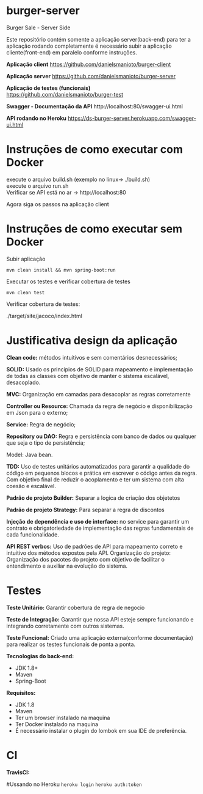 # burger-server
Burger Sale - Server Side

Este repositório contém somente a aplicação server(back-end) 
para ter a aplicação rodando completamente é necessário subir a aplicação cliente(front-end) em paralelo conforme instruções. 

<b>Aplicação client</b>
https://github.com/danielsmanioto/burger-client

<b>Aplicação server</b> 
https://github.com/danielsmanioto/burger-server

<b>Aplicação de testes (funcionais) </b> 
https://github.com/danielsmanioto/burger-test

<b>Swagger - Documentação da API</b>
http://localhost:80/swagger-ui.html

<b>API rodando no Heroku</b>
https://ds-burger-server.herokuapp.com/swagger-ui.html

# Instruções de como executar com Docker
execute o arquivo build.sh (exemplo no linux-> ./build.sh) <br>
execute o arquivo run.sh <br>
Verificar se API está no ar -> http://localhost:80

Agora siga os passos na aplicação client

# Instruções de como executar sem Docker

<p>Subir aplicação</p>

`mvn clean install && mvn spring-boot:run`

<p>Executar os testes e verificar cobertura de testes</p>

`mvn clean test`

<p>Verificar cobertura de testes:</p>

./target/site/jacoco/index.html

# Justificativa design da aplicação
<p>
	<b>Clean code:</b>​ métodos intuitivos e sem comentários desnecessários;
</p>
<p>
	<b>SOLID:​</b> Usado os princípios de SOLID para mapeamento e implementação de todas as classes
	com objetivo de manter o sistema escalável, desacoplado.
</p>
<p>
	<b>MVC:</b>​ Organização em camadas para desacoplar as regras corretamente
	<p><b>Controller ou Resource:</b> Chamada da regra de negócio e disponibilização em Json para
	o externo;</p>
	<p><b>Service:</b> Regra de negócio;</p>
	<p><b>Repository ou DAO:</b> Regra e persistência com banco de dados ou qualquer que seja o
	tipo de persistência;</p>
	<p>Model: Java bean.</p>
</p>
<p>
	<b>TDD:</b>​ Uso de testes unitários automatizados para garantir a qualidade do código em pequenos
	blocos e prática em escrever o código antes da regra. Com objetivo final de reduzir o
	acoplamento e ter um sistema com alta coesão e escalável.
</p>
<p>
    <b>Padrão de projeto Builder:</b> Separar a logica de criação dos objetetos​
</p>
<p>
    <b>Padrão de projeto Strategy:</b> Para separar a regra de discontos 
</p>
<p>
	<b>Injeção de dependência e uso de interface:​</b> no service para garantir um contrato e
	obrigatoriedade de implementação das regras fundamentais de cada funcionalidade.
<p/>
<p> <b>API REST verbos:</b> ​Uso de padrões de API para mapeamento correto e intuitivo dos métodos
	expostos pela API.
	Organização do projeto: ​Organização dos pacotes do projeto com objetivo de facilitar o
	entendimento e auxiliar na evolução do sistema.
</p>


# Testes

<p> 
    <b>Teste Unitário:</b> Garantir cobertura de regra de negocio</b> 
</p>
<p> 
    <b>Teste de Integração:</b> Garantir que nossa API esteje sempre funcionando e integrando corretamente com outros sistemas.</b> 
</p>
<p> 
    <b>Teste Funcional:</b> Criado uma aplicação externa(conforme documentação) para realizar os testes funcionais de ponta a ponta.</b> 
</p>

<b>Tecnologias do back-end:</b>
<ul>
  <li>JDK 1.8+</li>
  <li>Maven</li>
  <li>Spring-Boot
</ul>

<b>Requisitos:</b>
<ul>
  <li>JDK 1.8</li>
  <li>Maven</li>
  <li>Ter um browser instalado na maquina
  <li>Ter Docker instalado na maquina
  <li>É necessário instalar o plugin do lombok em sua IDE de preferência.
</ul>

# CI

<p> 
    <b>TravisCI:</b></b> 
</p>

#Ussando no Heroku
`heroku login`
`heroku auth:token`


